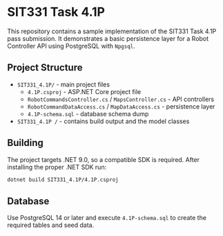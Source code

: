 # SIT331 Task 4.1P

This repository contains a sample implementation of the SIT331 Task 4.1P pass submission. It demonstrates a basic persistence layer for a Robot Controller API using PostgreSQL with `Npgsql`.

## Project Structure

- `SIT331_4.1P/` - main project files
  - `4.1P.csproj` - ASP.NET Core project file
  - `RobotCommandsController.cs` / `MapsController.cs` - API controllers
  - `RobotCommandDataAccess.cs` / `MapDataAccess.cs` - persistence layer
  - `4.1P-schema.sql` - database schema dump
- `SIT331_4.1P /` - contains build output and the model classes

## Building

The project targets .NET 9.0, so a compatible SDK is required. After installing the proper .NET SDK run:

```bash
dotnet build SIT331_4.1P/4.1P.csproj
```

## Database

Use PostgreSQL 14 or later and execute `4.1P-schema.sql` to create the required tables and seed data.
